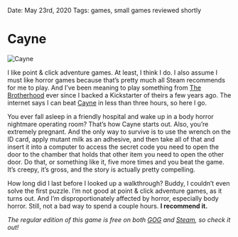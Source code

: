 Date: May 23rd, 2020
Tags: games, small games reviewed shortly

# Cayne

![Cayne](/Images/_cayne.jpg)

I like point & click adventure games. At least, I think I do. I also assume I must like horror games because that’s pretty much all Steam recommends for me to play. And I’ve been meaning to play something from [The Brotherhood](https://www.thebrotherhoodgames.com/) ever since I backed a Kickstarter of theirs a few years ago. The internet says I can beat [Cayne](https://www.thebrotherhoodgames.com/studio/cayne/) in less than three hours, so here I go.

You ever fall asleep in a friendly hospital and wake up in a body horror nightmare operating room? That’s how Cayne starts out. Also, you’re extremely pregnant. And the only way to survive is to use the wrench on the ID card, apply mutant milk as an adhesive, and then take all of that and insert it into a computer to access the secret code you need to open the door to the chamber that holds that other item you need to open the other door. Do that, or something like it, five more times and you beat the game. It’s creepy, it’s gross, and the story is actually pretty compelling.

How long did I last before I looked up a walkthrough? Buddy, I couldn’t even solve the first puzzle. I’m not good at point & click adventure games, as it turns out. And I’m disproportionately affected by horror, especially body horror. Still, not a bad way to spend a couple hours. **I recommend it.**

*The regular edition of this game is free on both [GOG](https://www.gog.com/game/cayne) and [Steam](https://store.steampowered.com/app/532840/CAYNE/), so check it out!*

